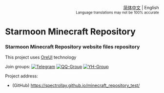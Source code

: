 <div align="right">

<a href="/README.md">简体中文</a> | English<br><sup>Language translations may not be 100% accurate</sup>

</div>

# Starmoon Minecraft Repository

### Starmoon Minecraft Repository website files repository

This project uses [OreUI](https://github.com/Spectrollay/OreUI) technology

Join groups:
[![Telegram](https://img.shields.io/badge/Telegram-Chat-blue)](https://t.me/Spectrollay_MCW)   [![QQ-Group](https://img.shields.io/badge/QQ-Chat-blue)](http://qm.qq.com/cgi-bin/qm/qr?_wv=1027&k=WVA6aPqtv99hiYleW7vUq5OsBIufCAB1&authKey=B0%2BaXMCTqnmQrGh0wzCZTyWTIPyHS%2FPEM5QXcFfVwroFowNnzs6Yg1er1%2F8Fekqp&noverify=0&group_code=833473609)   [![YH-Group](https://img.shields.io/badge/YunHu-Chat-blue)](https://yhfx.jwznb.com/share?key=VyTE7W7sLwRl&ts=1684642802)

Project address:

- (GitHub) https://spectrollay.github.io/minecraft_repository_test/